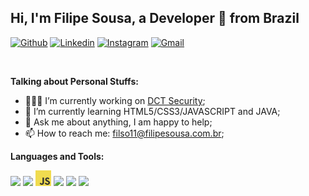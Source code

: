 <!-- Your title -->
## Hi, I'm Filipe Sousa, a Developer 🚀 from Brazil

<!-- Your badges
You can use the website to generate badges: https://shields.io/
-->

[![Github](https://img.shields.io/badge/-Github-000?style=flat&logo=Github&logoColor=white)](https://github.com/filso11)
[![Linkedin](https://img.shields.io/badge/-LinkedIn-blue?style=flat&logo=Linkedin&logoColor=white)](https://www.linkedin.com/in/fili-pe//)
[![Instagram](https://img.shields.io/badge/-Instagram-c13584?style=flat&labelColor=c13584&logo=instagram&logoColor=white)](https://www.instagram.com/filipe.sousa__/)
[![Gmail](https://img.shields.io/badge/-Gmail-c14438?style=flat&logo=Gmail&logoColor=white)](mailto:filipe.luucas@gmail.com)

&nbsp;

<!-- Talking about you -->
**Talking about Personal Stuffs:**

- 👨🏽‍💻 I’m currently working on [DCT Security](https://dctsecurity.com.br/);
- 🌱 I’m currently learning HTML5/CSS3/JAVASCRIPT and JAVA;
- 💬 Ask me about anything, I am happy to help;
- 📫 How to reach me: filso11@filipesousa.com.br;

**Languages and Tools:**
  <!-- Your languages and tools. Be careful with the alignment. 
  You can use this sites to get logos: https://www.vectorlogo.zone or https://githubusercontent.com/
  -->
  <code><img width="5%" src="https://www.vectorlogo.zone/logos/w3_html5/w3_html5-icon.svg"></code>
  <code><img width="5%" src="https://www.vectorlogo.zone/logos/w3_css/w3_css-icon.svg"></code>
  <code><img width="5%" src="https://raw.githubusercontent.com/github/explore/master/topics/javascript/javascript.png"></code>
  <code><img width="5%" src="https://www.vectorlogo.zone/logos/reactjs/reactjs-icon.svg"></code>
  <code><img width="5%" src="https://www.vectorlogo.zone/logos/java/java-icon.svg"></code>
    <code><img width="5%" src="https://www.vectorlogo.zone/logos/python/python-icon.svg"></code>

